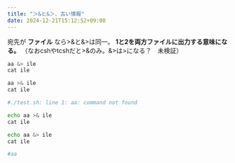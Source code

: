 ```yaml
---
title: "＞&と&＞、古い情報"
date: 2024-12-21T15:12:52+09:00
---
```


宛先が **ファイル** なら>&と&>は同一。
**1と2を両方ファイルに出力する意味になる。**
（なおcshやtcshだと>&のみ。&>は>になる？　未検証）

```bash
aa &> ile
cat ile

aa >& ile
cat ile

#./test.sh: line 1: aa: command not found

echo aa >& ile
cat ile

echo aa &> ile
cat ile

#aa
```
